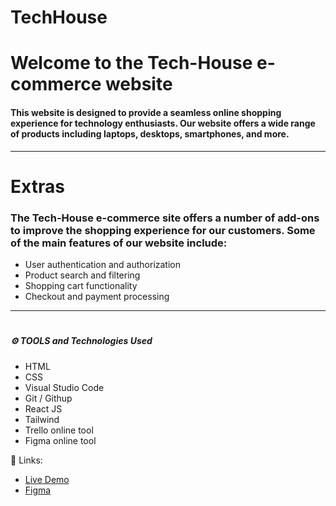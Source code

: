 # TechHouse

 # Welcome to the Tech-House e-commerce website 
#### This website is designed to provide a seamless online shopping experience for technology enthusiasts. Our website offers a wide range of products including laptops, desktops, smartphones, and more.
---

# Extras
### The Tech-House e-commerce site offers a number of add-ons to improve the shopping experience for our customers. Some of the main features of our website include:

* User authentication and authorization
* Product search and filtering
* Shopping cart functionality
* Checkout and payment processing

--- 

# 
##### **⚙️ TOOLS and Technologies Used**
* HTML  
* CSS   
* Visual Studio Code 
* Git / Githup 
* React JS 
* Tailwind
* Trello online tool 
* Figma online tool 
  
📎 Links:

* [Live Demo](https://tech-house-mu.vercel.app/)
* [Figma](https://www.figma.com/file/bigcRkFO0awvGn2Q01gWWx/TechHouse?type=design&node-id=0%3A1&t=SJOdrc3QNAAZMvEf-1)